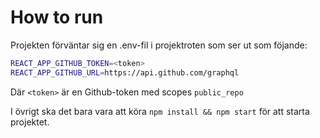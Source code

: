 # How to run

Projekten förväntar sig en .env-fil i projektroten som ser ut som föjande:

```sh
REACT_APP_GITHUB_TOKEN=<token>
REACT_APP_GITHUB_URL=https://api.github.com/graphql
```

Där `<token>` är en Github-token med scopes `public_repo`

I övrigt ska det bara vara att köra `npm install && npm start` för att starta projektet.

